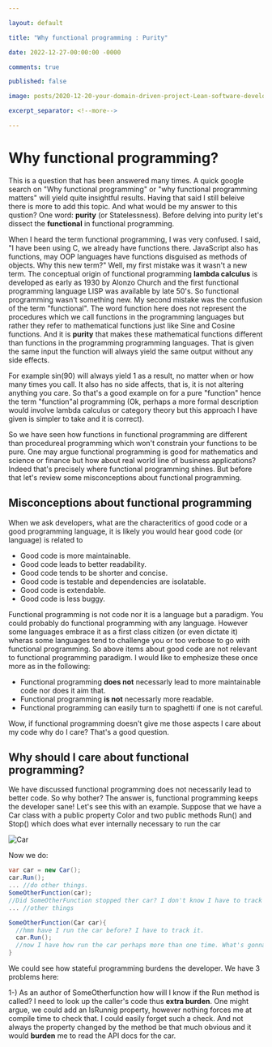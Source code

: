 ```yaml
---

layout: default

title: "Why functional programming : Purity"

date: 2022-12-27-00:00:00 -0000

comments: true

published: false

image: posts/2020-12-20-your-domain-driven-project-Lean-software-development/lean-1.png

excerpt_separator: <!--more-->

---
```


# Why functional programming?

This is a question that has been answered many times. A quick google search on "Why functional programming" or "why functional programming matters" will yield quite 
insightful results. Having that said I still beleive there is more to add this topic. And what would be my answer to this qustion? One word: **purity** (or Statelessness). 
Before delving into purity let's dissect the **functional** in functional programming.

When I heard the term functional programming, I was very confused. I said, "I have been using C, we already have functions there. JavaScript also has functions, may OOP languages
have functions disguised as methods of objects. Why this new term?" Well, my first mistake was it wasn't a new term. The conceptual origin of functional programming
**lambda calculus** is developed as early as 1930 by Alonzo Church and the first functional programming language LISP was available by late 50's. So functional programming wasn't
something new. My second mistake was the confusion of the term "functional". The word function here does not represent the procedures which we call functions in the programming 
languages but rather they refer to mathematical functions just like Sine and Cosine functions. And it is **purity** that makes these mathematical functions different 
than functions in the programming programming languages. That is given the same input the function will always yield the same output without any side effects. 

For example sin(90) will always yield 1 as a result, no matter when or how many times you call. It also has no side affects, that is, it is not altering anything you care.
So that's a good example on for a pure "function" hence the term "function"al programming (Ok, perhaps a more formal description would involve lambda calculus or category theory
but this approach I have given is simpler to take and it is correct).

So we have seen how functions in functional programming are different than procedureal programming which won't constrain your functions to be pure. One may argue 
functional programming is good for mathematics and science or finance but how about real world line of business applications? Indeed that's precisely 
where functional programming shines. But before that let's review some misconceptions about functional programming.

## Misconceptions about functional programming

When we ask developers, what are the characteritics of good code or a good programming language, it is likely you would hear good code (or language) is related to

- Good code is more maintainable.
- Good code leads to better readability.
- Good code tends to be shorter and concise.
- Good code is testable and dependencies are isolatable.
- Good code is extendable.
- Good code is less buggy.

Functional programming is not code nor it is a language but a paradigm. You could probably do functional programming with any language. However some languages embrace it 
as a first class citizen (or even dictate it) wheras some languages tend to challenge you or too verbose to go with functional programming. So above items about good code
are not relevant to functional programming paradigm. I would like to emphesize these once more as in the following:

- Functional programming **does not** necessarly lead to more maintainable code nor does it aim that.
- Functional programming **is not** necessarly more readable.
- Functional programming can easily turn to spaghetti if one is not careful.


Wow, if functional programming doesn't give me those aspects I care about my code why do I care? That's a good question.

## Why should I care about functional programming?

We have discussed functional programming does not necessarily lead to better code. So why bother? The answer is, functional programming keeps the developer sane!
Let's see this with an example. Suppose that we have a Car class with a public property Color and two public methods Run() and Stop() which does what ever internally necessary to 
run the car

![Car](/posts/.../class-diagram.png)

Now we do:
```C# 
var car = new Car();
car.Run();
... //do other things.
SomeOtherFunction(car);
//Did SomeOtherFunction stopped ther car? I don't know I have to track it.
... //other things

SomeOtherFunction(Car car){
  //hmm have I run the car before? I have to track it.
  car.Run();
  //now I have how run the car perhaps more than one time. What's gonna happen?
}
```


We could see how stateful programming burdens the developer. We have 3 problems here:

1-) As an author of SomeOtherfunction how will I know if the Run method is called? I need to look up the caller's code thus **extra burden**. 
One might argue, we could add an IsRunnig property, however nothing forces me at compile time to check that. I could easily forget such a check. And not always
the property changed by the method be that much obvious and it would **burden** me to read the API docs for the car. 

